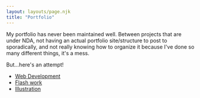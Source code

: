 ```yaml
---
layout: layouts/page.njk
title: "Portfolio"
---
```


My portfolio has never been maintained well. Between projects that are under NDA, not having an actual portfolio site/structure to
post to sporadically, and not really knowing how to organize it because I've done so many different things, it's a mess.

But...here's an attempt!

- [Web Development](/portfolio/webdev/)
- [Flash work](/portfolio/flash/)
- [Illustration](/portfolio/illustration/)
